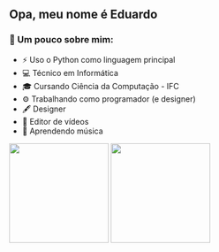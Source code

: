 <h2> Opa, meu nome é Eduardo</h2>

<h3> 👾 Um pouco sobre mim: </h3>

- ⚡ Uso o Python como linguagem principal
- 💻 Técnico em Informática
- 🎓 Cursando Ciência da Computação - IFC
- ⚙ Trabalhando como programador (e designer)
- 🖋 Designer
- 🎥 Editor de vídeos
- 🎼 Aprendendo música

<img height="180em" src="https://github-readme-stats.vercel.app/api?username=K3yg&show_icons=true&theme=gotham">
<img height="180em" src="https://github-readme-stats.vercel.app/api/top-langs/?username=K3yg&layout=compact&theme=gotham"/>
